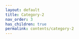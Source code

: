 ```yaml
---
layout: default
title: Category-2
nav_order: 3
has_children: true
permalink: contents/category-2
---
```


